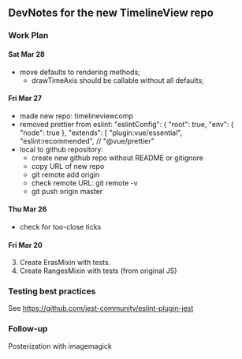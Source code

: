 ## DevNotes for the new TimelineView repo

### Work Plan

#### Sat Mar 28

 * move defaults to rendering methods;
   - drawTimeAxis should be callable without all defaults;

#### Fri Mar 27

 * made new repo: timelineviewcomp
 * removed prettier from eslint:
   "eslintConfig": {
    "root": true,
    "env": {
      "node": true
    },
    "extends": [
      "plugin:vue/essential",
      "eslint:recommended",
      // "@vue/prettier"
 * local to github repository:
   - create new github repo without README or gitignore
   - copy URL of new repo
   - git remote add origin <remote repository URL>
   - check remote URL: git remote -v
   - git push origin master

#### Thu Mar 26

 * check for too-close ticks

#### Fri Mar 20

3. Create ErasMixin with tests.
4. Create RangesMixin with tests (from original JS)

### Testing best practices

See https://github.com/jest-community/eslint-plugin-jest

### Follow-up

Posterization with imagemagick